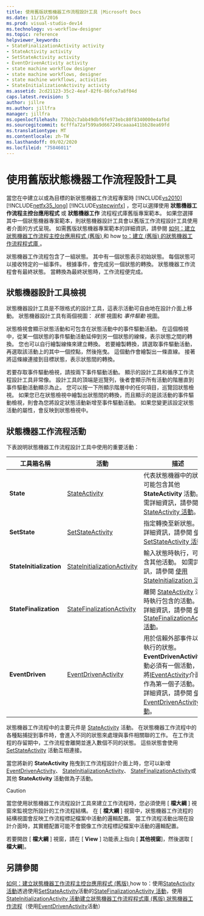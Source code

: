 ```yaml
---
title: 使用舊版狀態機器工作流程設計工具 |Microsoft Docs
ms.date: 11/15/2016
ms.prod: visual-studio-dev14
ms.technology: vs-workflow-designer
ms.topic: reference
helpviewer_keywords:
- StateFinalizationActivity activity
- StateActivity activity
- SetStateActivity activity
- EventDrivenActivity activity
- state machine workflow designer
- state machine workflows, designer
- state machine workflows, activities
- StateInitializationActivity activity
ms.assetid: 2cd21123-35c2-4eaf-82f6-86fce7a8f04d
caps.latest.revision: 5
author: jillre
ms.author: jillfra
manager: jillfra
ms.openlocfilehash: 77bb2c7abb49dbf6fe973ebc80f8340000e4afbd
ms.sourcegitcommit: 6cfffa72af599a9d667249caaaa411bb28ea69fd
ms.translationtype: MT
ms.contentlocale: zh-TW
ms.lasthandoff: 09/02/2020
ms.locfileid: "75846011"
---
```

# <a name="using-the-legacy-state-machine-workflow-designer"></a>使用舊版狀態機器工作流程設計工具
當您在中建立以或為目標的新狀態機器工作流程專案時 [!INCLUDE[vs2010](../includes/vs2010-md.md)] [!INCLUDE[netfx35_long](../includes/netfx35-long-md.md)] [!INCLUDE[vstecwinfx](../includes/vstecwinfx-md.md)] ，您可以選擇使用 **狀態機器工作流程主控台應用程式** 或 **狀態機器工作** 流程程式庫舊版專案範本。 如果您選擇其中一個狀態機器專案範本，則狀態機器設計工具會以舊版工作流程設計工具使用者介面的方式呈現。 如需舊版狀態機器專案範本的詳細資訊，請參閱 [如何：建立狀態機器工作流程主控台應用程式 (舊版) ](../workflow-designer/how-to-create-state-machine-workflow-console-applications-legacy.md) 和 how [to：建立 (舊版) 的狀態機器工作流程程式庫 ](../workflow-designer/how-to-create-a-state-machine-workflow-library-legacy.md)。

 狀態機器工作流程包含了一組狀態。 其中有一個狀態表示初始狀態。 每個狀態可以接收特定的一組事件。 根據事件，會完成另一個狀態的轉換。 狀態機器工作流程會有最終狀態。 當轉換為最終狀態時，工作流程便完成。

## <a name="state-machine-designer-views"></a>狀態機器設計工具檢視
 狀態機器設計工具是不限格式的設計工具，這表示活動可自由地在設計介面上移動。 狀態機器設計工具有兩個視圖： *狀態* 視圖和 *事件驅動* 視圖。

 狀態檢視會顯示狀態活動和可包含在狀態活動中的事件驅動活動。 在這個檢視中，從某一個狀態的事件驅動活動延伸到另一個狀態的線條，表示狀態之間的轉換。 您也可以自行繪製線條來建立轉換。 若要繪製轉換，請選取事件驅動活動，再選取該活動上的其中一個控點，然後拖曳。 這個動作會繪製出一條直線。 接著將這條線連接到目標狀態，表示狀態間的轉換。

 若要存取事件驅動檢視，請按兩下事件驅動活動。 顯示的設計工具和循序工作流程設計工具非常像。 設計工具的頂端是巡覽列，後者會顯示所有活動的階層直到事件驅動活動顯示為止。 您可以按一下所顯示階層中的任何項目，巡覽回狀態檢視。 如果您已在狀態檢視中繪製出狀態間的轉換，而且顯示的是該活動的事件驅動檢視，則會為您將設定狀態活動新增至事件驅動活動。 如果您變更該設定狀態活動的屬性，會反映到狀態檢視中。

## <a name="state-machine-workflow-activities"></a>狀態機器工作流程活動
 下表說明狀態機器工作流程設計工具中使用的重要活動：

|工具箱名稱|活動|描述|
|------------------|--------------|-----------------|
|**State**|[StateActivity](https://msdn2.microsoft.com/library/system.workflow.activities.stateactivity.aspx)|代表狀態機器中的狀態。可能包含其他 **StateActivity** 活動。 如需詳細資訊，請參閱 [使用 StateActivity 活動](https://msdn2.microsoft.com/library/bb628612.aspx)。|
|**SetState**|[SetStateActivity](https://msdn2.microsoft.com/library/system.workflow.activities.setstateactivity.aspx)|指定轉換至新狀態。 如需詳細資訊，請參閱 [使用 SetStateActivity 活動](https://msdn2.microsoft.com/library/bb628469.aspx)。|
|**StateInitialization**|[StateInitializationActivity](https://msdn2.microsoft.com/library/system.workflow.activities.stateinitializationactivity.aspx)|輸入狀態時執行，可能包含其他活動。 如需詳細資訊，請參閱 [使用 StateInitialization 活動](https://msdn2.microsoft.com/library/bb675253.aspx)。|
|**StateFinalization**|[StateFinalizationActivity](https://msdn2.microsoft.com/library/system.workflow.activities.statefinalizationactivity.aspx)|離開 [StateActivity](https://msdn2.microsoft.com/library/system.workflow.activities.stateactivity.aspx) 活動時執行包含的活動。 如需詳細資訊，請參閱 [使用 StateFinalizationActivity 活動](https://msdn2.microsoft.com/library/bb675278.aspx)。|
|**EventDriven**|[EventDrivenActivity](https://msdn2.microsoft.com/library/system.workflow.activities.eventdrivenactivity.aspx)|用於信賴外部事件以啟動執行的狀態。 **EventDrivenActivity**活動必須有一個活動，它會將[IEventActivity](https://msdn2.microsoft.com/library/system.workflow.activities.ieventactivity.aspx)介面實作為第一個子活動。 如需詳細資訊，請參閱 [使用 EventDrivenActivity 活動](https://msdn2.microsoft.com/library/bb628466.aspx)。|

 狀態機器工作流程中的主要元件是 [StateActivity](https://msdn2.microsoft.com/library/system.workflow.activities.stateactivity.aspx) 活動。 在狀態機器工作流程中的各種點捕捉到事件時，會進入不同的狀態來處理與事件相關聯的工作。 在工作流程的存留期中，工作流程會離開並進入數個不同的狀態。 這些狀態會使用 [SetStateActivity](https://msdn2.microsoft.com/library/system.workflow.activities.setstateactivity.aspx) 活動互相連接。

 當您將新的 **StateActivity** 拖曳到工作流程設計介面上時，您可以新增 [EventDrivenActivity](https://msdn2.microsoft.com/library/system.workflow.activities.eventdrivenactivity.aspx)、 [StateInitializationActivity](https://msdn2.microsoft.com/library/system.workflow.activities.stateinitializationactivity.aspx)、 [StateFinalizationActivity](https://msdn2.microsoft.com/library/system.workflow.activities.statefinalizationactivity.aspx)或其他 **StateActivity** 活動做為子活動。

> [!CAUTION]
> 當您使用狀態機器工作流程設計工具來建立工作流程時，您必須使用 [ **檔大綱** ] 視窗來監視您所設計的工作流程結構。 在 [ **檔大綱** ] 視窗中，狀態機器工作流程的結構視圖會反映工作流程標記檔案中活動的邏輯配置。 當工作流程活動出現在設計介面時，其實體配置可能不會鏡像工作流程標記檔案中活動的邏輯配置。
>
> 若要開啟 [ **檔大綱** ] 視窗，請在 [ **View** ] 功能表上指向 [ **其他視窗**]，然後選取 [ **檔大綱**]。

## <a name="see-also"></a>另請參閱
 [如何：建立狀態機器工作流程主控台應用程式 (舊版) ](../workflow-designer/how-to-create-state-machine-workflow-console-applications-legacy.md) how to：使用[StateActivity 活動](https://msdn2.microsoft.com/library/bb628612.aspx)透過使用[SetStateActivity](https://msdn2.microsoft.com/library/bb628469.aspx)活動的[StateFinalizationActivity 活動](https://msdn2.microsoft.com/library/bb675278.aspx)，使用[StateInitializationActivity 活動](https://msdn2.microsoft.com/library/bb675253.aspx)[建立狀態機器工作流程程式庫 (舊版) ](../workflow-designer/how-to-create-a-state-machine-workflow-library-legacy.md) [狀態機器工作流程](https://msdn2.microsoft.com/library/bb628601.aspx)（使用[EventDrivenActivity](https://msdn2.microsoft.com/library/bb628466.aspx)活動）
